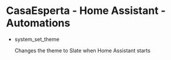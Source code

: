 # CasaEsperta - Home Assistant - Automations

* system_set_theme
    
    Changes the theme to Slate when Home Assistant starts
